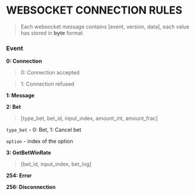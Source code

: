 # WEBSOCKET CONNECTION RULES
> Each websocket message contains [event, version, data], each value has stored in **byte** format.

### Event
**0: Connection**

> 0: Connection accepted

> 1: Connection refused

**1: Message**

**2: Bet**
> [type_bet, bet_id, input_index, amount_int, amount_frac]

`type_bet` - 0: Bet, 1: Cancel bet

`option` - index of the option

**3: GetBetWinRate**
> [bet_id, input_index, bet_log]


**254: Error**

**256: Disconnection**

